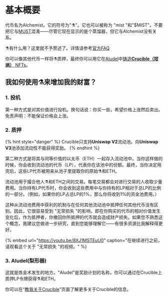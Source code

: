 # 基本概要

代币名为Alchemist。它的符号为"⚗️"。它也可以被称为 "mist "和"$MIST"。不要把它与[MUST](https://www.coingecko.com/en/coins/must)混淆——尽管它现在显示的是个蒸馏器，但它与Alchemist没有关系。 

⚗️有什么用？这里就不予赘述了。详情请参考[官方FAQ](faq.md)

你可以像其他代币一样将⚗️质押，最终你可以用它在[Aludel](the-basic-outline.md#3-aludel)中[铸造**Crucible（坩埚）** NFTs](crucible/teach-me-about-crucibles.md#ru-he-zhu-zao-yi-ge-gan-guo)。

## 我如何使用⚗️来增加我的财富？

### 1. 投机

第一种方式是对其价值进行投机。换句话说：你买一些，希望价格上涨然后卖出。免责声明：不能保证价格会上涨。

### 2. 质押

{% hint style="danger" %}
Crucible只支持**Uniswap V2**流动池。向**Uniswap V3**池添加流动性不能获得奖励。
{% endhint %}

第二种方式是将其与同等价值的以太币（ETH）一起存入流动池中。当你这样做的时候，你会收到流动池的代币（LP），代表你在该池中的份额。最终，当你决定用完后，这些LP代币被用来从池子里提取你的原始⚗️和ETH。

流动池用于撮合他人⚗️和ETH之间的交易。每笔交易都会对进行交易的人收取少量费用。当你持有LP代币时，你会收到这些费用中与你持有的LP相对于总LP的比例的一部分。（例如，如果你的LP占总LP的1%，那么你将收到1%的资金池费用。）

这种从流动池费用中获利的机制与在任何其他流动池中抵押任何其他代币没有区别。因此，它很容易受到 "无常损失 "的影响，即在你购买的代币的相对价值发生变化后，作为抵押者，你撤回你所抵押的代币就会造成财产损失。如果您不熟悉这个概念，我建议您做进一步研究，直到您能够理解它——有很多资源比我解释得更好。

{% embed url="https://youtu.be/8XJ1MSTEuU0" caption="在继续进行之前，请观看这个关于 \"无常损失 \"的视频。" %}

### 3. Aludel\(梨形器\)

这就是炼金术发生的地方。"Aludel"是奖励计划的名称，你可以通过在Crucible上质押LP令牌获得⚗️和ETH。

你可以在“[教我关于Crucible](crucible/teach-me-about-crucibles.md#shen-me-shi-crucible)”页面了解更多关于Crucible的信息。

